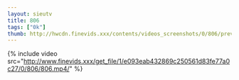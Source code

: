 ```yaml
--- 
layout: sieutv
title: 806
tags: ["0k"]
thumb: http://hwcdn.finevids.xxx/contents/videos_screenshots/0/806/preview.mp4.jpg
---
```

{% include video src="http://www.finevids.xxx/get_file/1/e093eab432869c250561d83fe77a0c27/0/806/806.mp4/" %} 
